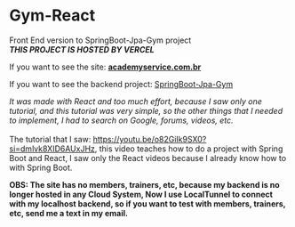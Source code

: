 # Gym-React
Front End version to SpringBoot-Jpa-Gym project <br>
***THIS PROJECT IS HOSTED BY VERCEL*** <br>

If you want to see the site: <a href=https://academyservice.com.br> **academyservice.com.br** </a>

If you want to see the backend project: <a href=github.com/guilhermeRizzatto/SpringBoot-Jpa-Gym> SpringBoot-Jpa-Gym </a>

*It was made with React and too much effort, because I saw only one tutorial, and this tutorial was very simple, so the other things that I needed to implement, I had to search on Google, forums, videos, etc.* <br>
<br>
The tutorial that I saw: https://youtu.be/o82GiIk9SX0?si=dmlvk8XID6AUxJHz, this video teaches how to do a project with Spring Boot and React, I saw only the React videos because I already know how to with Spring Boot.

**OBS: The site has no members, trainers, etc, because my backend is no longer hosted in any Cloud System, Now I use LocalTunnel to connect with my localhost backend, so if you want to test with members, trainers, etc, send me a text in my email.**
